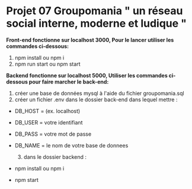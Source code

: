 # Projet 07 Groupomania " un réseau social interne, moderne et ludique "

**Front-end fonctionne sur localhost 3000, Pour le lancer utiliser les commandes ci-dessous:** 

1. npm install ou npm i
2. npm run start ou npm start
  
**Backend fonctionne sur localhost 5000, Utiliser les commandes ci-dessous pour faire marcher le back-end:**

  1. créer une base de données mysql à l'aide du fichier groupomania.sql 
  2. créer un fichier .env dans le dossier back-end dans lequel mettre : 

- DB_HOST = (ex. localhost)
- DB_USER = votre identifiant
- DB_PASS = votre mot de passe
- DB_NAME = le nom de votre base de donnees

  3. dans le dossier backend : 
- npm install ou npm i
- npm start
